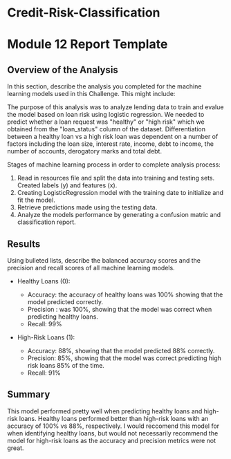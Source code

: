 # Credit-Risk-Classification

# Module 12 Report Template

## Overview of the Analysis

In this section, describe the analysis you completed for the machine learning models used in this Challenge. This might include:


The purpose of this analysis was to analyze lending data to train and evalue the model based on loan risk using logistic regression. We needed to predict whether a loan request was "healthy" or "high risk" which we obtained from the "loan_status" column of the dataset. Differentiation between a healthy loan vs a high risk loan was dependent on a number of factors including the loan size, interest rate, income, debt to income, the number of accounts, derogatory marks and total debt.

Stages of machine learning process in order to complete analysis process:
1. Read in resources file and split the data into training and testing sets. Created labels (y) and features (x).
2. Creating LogisticRegression model with the training date to initialize and fit the model.
3. Retrieve predictions made using the testing data.
4. Analyze the models performance by generating a confusion matric and classification report.


## Results

Using bulleted lists, describe the balanced accuracy scores and the precision and recall scores of all machine learning models.

* Healthy Loans (0):
  * Accuracy: the accuracy of healthy loans was 100% showing that the model predicted correctly.
  * Precision : was 100%, showing that the model was correct when predicting healthy loans.
  * Recall: 99%


* High-Risk Loans (1):
  * Accuracy: 88%, showing that the model predicted 88% correctly.
  * Precision: 85%, showing that the model was correct predicting high risk loans 85% of the time.
  * Recall: 91%

## Summary

This model performed pretty well when predicting healthy loans and high-risk loans. Healthy loans performed better than high-risk loans with an accuracy of 100% vs 88%, respectively. I would reccomend this model for when identifying healthy loans, but would not necessarily recommend the model for high-risk loans as the accuracy and precision metrics were not great. 
